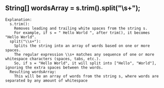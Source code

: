## String[] wordsArray = s.trim().split("\\s+");
    Explanation:
      s.trim():
        Removes leading and trailing white spaces from the string s.
        For example, if s = " Hello World ", after trim(), it becomes "Hello World".
      split("\\s+"): 
        Splits the string into an array of words based on one or more spaces.
        The regular expression \\s+ matches any sequence of one or more whitespace characters (spaces, tabs, etc.).
        So, if s = "Hello World", it will split into ["Hello", "World"], ignoring the extra spaces between the words. 
      Resulting wordsArray:
        This will be an array of words from the string s, where words are separated by any amount of whitespace
